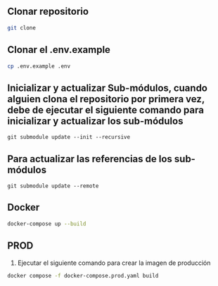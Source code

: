 
## Clonar repositorio
```bash
git clone
```

## Clonar el .env.example 
```bash
cp .env.example .env
```

## Inicializar y actualizar Sub-módulos, cuando alguien clona el repositorio por primera vez, debe de ejecutar el siguiente comando para inicializar y actualizar los sub-módulos
```
git submodule update --init --recursive
```
## Para actualizar las referencias de los sub-módulos
```
git submodule update --remote
```

## Docker
```bash
docker-compose up --build
```


## PROD

1. Ejecutar el siguiente comando para crear la imagen de producción
```bash
docker compose -f docker-compose.prod.yaml build
```